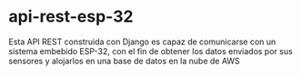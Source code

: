 # api-rest-esp-32
Esta API REST construida con Django es capaz de comunicarse con un sistema embebido ESP-32, con el fin de obtener los datos enviados por sus sensores y alojarlos en una base de datos en la nube de AWS
